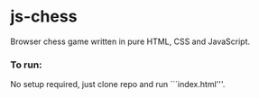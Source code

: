 # js-chess
Browser chess game written in pure HTML, CSS and JavaScript.

### To run:

No setup required, just clone repo and run ```index.html'''.
